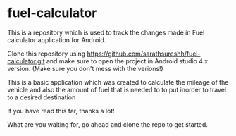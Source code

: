 # fuel-calculator
This is a repository which is used to track the changes made in Fuel calculator application for Android.

Clone this repository using https://github.com/sarathsureshh/fuel-calculator.git and make sure to open the project in Android studio 4.x version. (Make sure you don't mess with the verions!)

This is a basic application which was created to calculate the mileage of the vehicle and also the amount of fuel that is needed to to put inorder to travel to a desired destination 

If you have read this far, thanks a lot!

What are you waiting for, go ahead and clone the repo to get started.
